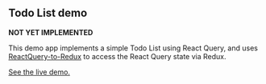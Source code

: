 ## Todo List demo

**NOT YET IMPLEMENTED**

This demo app implements a simple Todo List using React Query, and uses
[ReactQuery-to-Redux](https://github.com/spautz/reactquery-to-redux) to access the React Query state via Redux.

[See the live demo.](https://spautz.github.io/reactquery-to-redux/)
